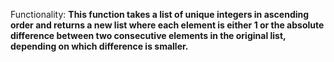 Functionality: **This function takes a list of unique integers in ascending order and returns a new list where each element is either 1 or the absolute difference between two consecutive elements in the original list, depending on which difference is smaller.**